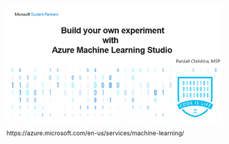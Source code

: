 <p align="center">
  <img width="600"  src="https://github.com/ChristinaPa/Microsoft-Learn-Student-Ambassadors-Events/blob/main/Intro%20to%20Azure%20Machine%20Learning%20Studio/ML%20logo.png">
</p>
                  https://azure.microsoft.com/en-us/services/machine-learning/
